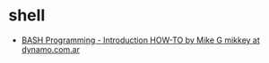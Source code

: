 # shell
- [BASH Programming - Introduction HOW-TO by Mike G mikkey at dynamo.com.ar](http://tldp.org/HOWTO/Bash-Prog-Intro-HOWTO.html)
